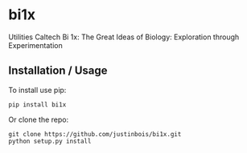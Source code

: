 # bi1x

Utilities Caltech Bi 1x: The Great Ideas of Biology: Exploration through Experimentation


## Installation / Usage

To install use pip:

    pip install bi1x


Or clone the repo:

    git clone https://github.com/justinbois/bi1x.git
    python setup.py install
